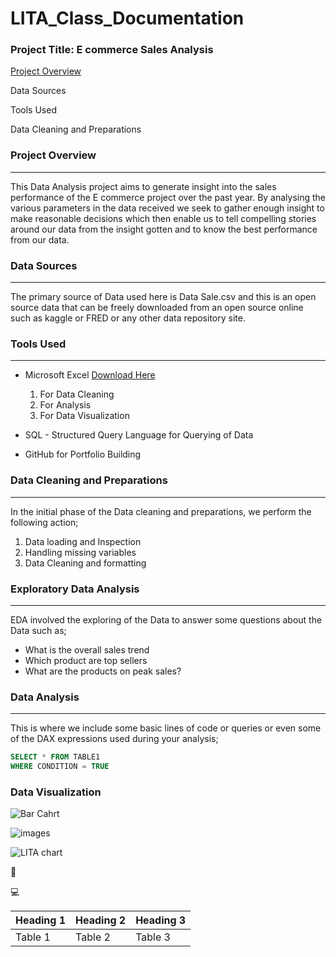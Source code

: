 # LITA_Class_Documentation

### Project Title: E commerce Sales Analysis

[Project Overview](#project-overview)

Data Sources

Tools Used

Data Cleaning and Preparations


### Project Overview
---
This Data Analysis project aims to generate insight into the sales performance of the E commerce project over the past year. By analysing the various parameters in the data received we seek to gather enough insight to make reasonable decisions which then enable us to tell compelling stories around our data from the insight gotten and to know the best performance from our data.

### Data Sources
---
The primary source of Data used here is Data Sale.csv and this is an open source data that can be freely downloaded from an open source online such as kaggle or FRED or any other data repository site.

### Tools Used
---
- Microsoft Excel [Download Here](https://www.microsoft.com)
   1. For Data Cleaning
   2. For Analysis
   3. For Data Visualization

- SQL - Structured Query Language for Querying of Data
- GitHub for Portfolio Building

### Data Cleaning and Preparations
---
In the initial phase of the Data cleaning and preparations, we perform the following action;
1. Data loading and Inspection
2. Handling missing variables
3. Data Cleaning and formatting

### Exploratory Data Analysis
---
EDA involved the exploring of the Data to answer some questions about the Data such as;
- What is the overall sales trend
- Which product are top sellers
- What are the products on peak sales?

### Data Analysis
---
This is where we include some basic lines of code or queries or even some of the DAX expressions used during your analysis;

```SQL
SELECT * FROM TABLE1
WHERE CONDITION = TRUE
```

### Data Visualization

![Bar Cahrt](https://github.com/user-attachments/assets/bfab8ea1-24df-4577-a40a-1e53ceb43f93)


![images](https://github.com/user-attachments/assets/5b56b5af-a344-4f43-8d6b-410f29c97002)


![LITA chart](https://github.com/user-attachments/assets/c74755a9-7779-4597-bc54-0d6abb1ecf45)


🥇

💻

|Heading 1|Heading 2|Heading 3|
|---------|---------|---------|
|Table 1|Table 2|Table 3|
